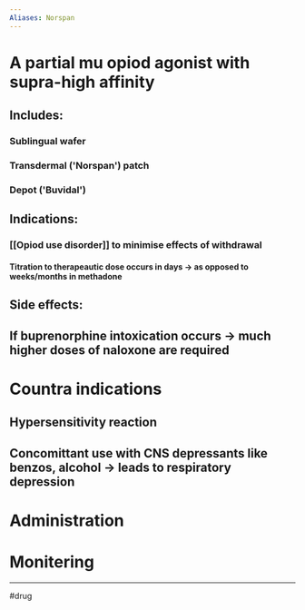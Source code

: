```yaml
---
Aliases: Norspan
---
```

#  A partial mu opiod agonist with supra-high affinity
## Includes:
### Sublingual wafer
### Transdermal ('Norspan') patch 
### Depot ('Buvidal')
## Indications:
### [[Opiod use disorder]] to minimise effects of withdrawal
#### Titration to therapeautic dose occurs in days -> as opposed to weeks/months in methadone 
#### 
## Side effects:
## If buprenorphine intoxication occurs -> much higher doses of naloxone are required
# Countra indications
## Hypersensitivity reaction
## Concomittant use with CNS depressants like benzos, alcohol -> leads to respiratory depression 
# Administration 
# Monitering 

---
#drug 